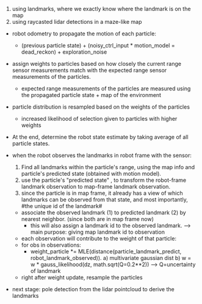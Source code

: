 1) using landmarks, where we exactly know where the landmark is on the map
2) using raycasted lidar detections in a maze-like map



- robot odometry to propagate the motion of each particle:
    - (previous particle state) + (noisy_ctrl_input * motion_model = dead_reckon) + exploration_noise
- assign weights to particles based on how closely the current range sensor measurements match with
the expected range sensor measurements of the particles.
    - expected range measurements of the particles are measured using the propagated particle state + map of the environment
- particle distribution is resampled based on the weights of the particles
    - increased likelihood of selection given to particles with higher weights

- At the end, determine the robot state estimate by taking average of all particle states.

* when the robot observes the landmarks in robot frame with the sensor:
    1) Find all landmarks within the particle's range, using the map info and particle's predicted state (obtained with motion model).
    2) use the particle's "predicted state" , to transform the robot-frame landmark observation to map-frame landmark observation.
    3) since the particle is in map frame, it already has a view of which landmarks can be observed from that state,
    and most importantly, #the unique id of the landmark#
    - associate the observed landmark (1) to predicted landmark (2) by nearest neighbor. (since both are in map frame now)
        - this will also assign a landmark id to the observed landmark. --> main purpose: giving map landmark id to observation
    - each observation will contribute to the weight of that particle:
    - for obs in observations:
        - weight_particle *= MLE(distance(particle_landmark_predict, robot_landmark_observed)). 
            a) multivariate gaussian dist
            b) w = w * gauss_likelihood(dz, math.sqrt(Q=0.2**2)) --> Q=uncertainty of landmark
    - right after weight update, resample the particles


* next stage: pole detection from the lidar pointcloud to derive the landmarks